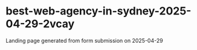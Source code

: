 # best-web-agency-in-sydney-2025-04-29-2vcay
Landing page generated from form submission on 2025-04-29
